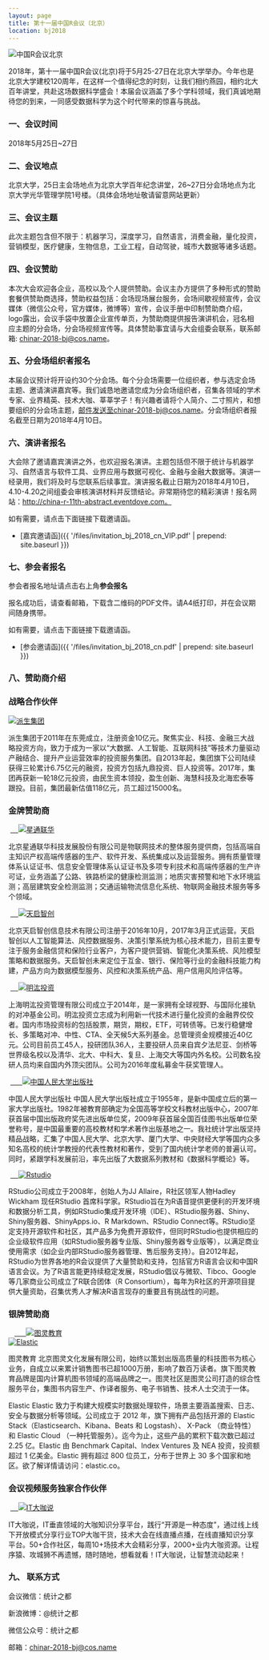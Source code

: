 ```yaml
---
layout: page
title: 第十一届中国R会议（北京）
location: bj2018
---
```


<!-- picture -->
<div class="row">
  <div class="col-md-10 col-md-offset-1 text-center">
    <img src="{{ '/img/logo_2018R.png' | prepend: site.baseurl }}" alt="中国R会议北京" class="img-responsive" />
  </div>
</div>


2018年，第十一届中国R会议(北京)将于5月25-27日在北京大学举办。今年也是北京大学建校120周年，在这样一个值得纪念的时刻，让我们相约燕园，相约北大百年讲堂，共赴这场数据科学盛会！本届会议涵盖了多个学科领域，我们真诚地期待您的到来，一同感受数据科学为这个时代带来的惊喜与挑战。


### 一、会议时间

2018年5月25日~27日

### 二、会议地点

北京大学，25日主会场地点为北京大学百年纪念讲堂，26~27日分会场地点为北京大学光华管理学院1号楼。（具体会场地址敬请留意网站更新）

### 三、会议主题

此次主题包含但不限于：机器学习，深度学习，自然语言，消费金融，量化投资，营销模型，医疗健康，生物信息，工业工程，自动驾驶，城市大数据等诸多话题。

### 四、会议赞助

本次大会欢迎各企业，高校以及个人提供赞助。会议主办方提供了多种形式的赞助套餐供赞助商选择，赞助权益包括：会场现场展台服务，会场间歇视频宣传，会议媒体（微信公众号，官方媒体，微博等）宣传，会议手册中印制赞助商介绍，logo露出，会议手袋中放置企业宣传单页，为赞助商提供报告演讲机会，冠名相应主题的分会场，分会场视频宣传等。具体赞助事宜请与大会组委会联系，联系邮箱: chinar-2018-bj@cos.name。

### 五、分会场组织者报名

本届会议预计将开设约30个分会场。每个分会场需要一位组织者，参与选定会场主题、邀请演讲嘉宾等。我们诚恳地邀请您成为分会场组织者，召集各领域的学术专家、业界精英、技术大咖、莘莘学子！有兴趣者请将个人简介、二寸照片，和想要组织的分会场主题，邮件发送至chinar-2018-bj@cos.name。分会场组织者报名截至日期为2018年4月10日。

### 六、演讲者报名

大会除了邀请嘉宾演讲之外，也欢迎报名演讲。主题包括但不限于统计与机器学习、自然语言与软件工具、业界应用与数据可视化、金融与金融大数据等。演讲一经录用，我们将及时与您联系后续事宜。演讲报名截止日期为2018年4月10日，4.10-4.20之间组委会审核演讲材料并反馈结论。非常期待您的精彩演讲！报名网站：http://china-r-11th-abstract.eventdove.com。

如有需要，请点击下面链接下载邀请函。

- [嘉宾邀请函]({{ '/files/invitation_bj_2018_cn_VIP.pdf' | prepend: site.baseurl }})

### 七、参会者报名

参会者报名地址请点击右上角**参会报名**

报名成功后，请查看邮箱，下载含二维码的PDF文件。请A4纸打印，并在会议期间随身携带。

如有需要，请点击下面链接下载邀请函。

- [参会邀请函]({{ '/files/invitation_bj_2018_cn.pdf' | prepend: site.baseurl }})


### 八、赞助商介绍

<h3 class ="text-center">战略合作伙伴</h3>

<div class="row">
  <div class="col-md-6 col-md-offset-3 text-center">
    <a href="https://www.tdw.cn/" title="派生集团" target="_blank">
      <img src="{{ '/img/logo_ptg.jpg' | prepend: site.qiniubaseurl }}" alt="派生集团" class="img-responsive center-block" />
    </a>
  </div>
 </div>

派生集团于2011年在东莞成立，注册资金10亿元。聚焦实业、科技、金融三大战略投资方向，致力于成为一家以“大数据、人工智能、互联网科技”等技术力量驱动产融结合、提升产业运营效率的投资服务集团。自2013年起，集团旗下公司陆续获得三轮累计6.75亿元的融资，投资方包括九鼎投资、巨人投资等。2017年，集团再获新一轮18亿元投资，由民生资本领投，盈生创新、海慧科技及北海宏泰等跟投。目前，集团最新估值118亿元，员工超过15000名。

<h3 class ="text-center">金牌赞助商</h3>

<div class="row">
  <div class="col-md-6 col-md-offset-3 text-center">
   <a href="http://www.satcomiot.com/" title="星通联华" target="_blank">
    <img src="{{ '/img/xtlh.png' | prepend: site.baseurl }}" alt="星通联华" class="img-responsive" />
    </a>
  </div>
</div>

北京星通联华科技发展股份有限公司是物联网技术的整体服务提供商，包括高端自主知识产权高端传感器的生产、软件开发、系统集成以及运营服务。拥有质量管理体系认证证书、信息安全管理体系认证证书及多项专利技术和高端传感器的生产许可证，业务涵盖了公路、铁路桥梁的健康检测监测；地质灾害预警和地下水环境监测；高层建筑安全检测监测；交通运输物流信息化系统、物联网金融技术服务等多个领域。

<div class="row">
  <div class="col-md-4 col-md-offset-2 text-center">
   <a href="http://www.tianqismart.com/" title="天启智创" target="_blank">
    <img src="{{ '/img/tqs.png' | prepend: site.baseurl }}" alt="天启智创" class="img-responsive" />
    </a>
  </div>
</div>

北京天启智创信息技术有限公司注册于2016年10月，2017年3月正式运营。天启智创以人工智能算法、风控数据服务、决策引擎系统为核心技术能力，目前主要专注于服务金融信贷和保险行业客户，为客户提供营销、智能化决策系统、风险模型策略和数据服务。天启智创未来定位于互金、银行、保险等行业的金融科技能力构建，产品方向为数据模型服务、风控和决策系统产品、用户信用风险评估等。

<div class="row">
  <div class="col-md-6 col-md-offset-3 text-center">
   <a href="http://www.mhfunds.com" title="明汯投资" target="_blank">
    <img src="{{ '/img/mhtz.png' | prepend: site.baseurl }}" alt="明汯投资" class="img-responsive" />
    </a>
  </div>
</div>

上海明汯投资管理有限公司成立于2014年，是一家拥有全球视野、与国际化接轨的对冲基金公司。明汯投资立志成为利用新一代技术进行量化投资的金融界佼佼者。国内市场投资标的包括股票，期货，期权，ETF，可转债等。已发行稳健增长、多策略对冲、中性、CTA、全天候5大系列基金。总管理资金规模接近40亿元。公司目前员工45人，投研团队36人，主要投研人员来自宾夕法尼亚、剑桥等世界级名校以及清华、北大、中科大、复旦、上海交大等国内外名校。公司数名投研人员均来自国内外顶尖团队。公司为2016年度私募金牛获奖管理人。

<div class="row">
  <div class="col-md-6 col-md-offset-3 text-center">
 <a href="http://www.crup.com.cn/" title="中国人民大学出版社" target="_blank">
      <img src="{{ '/img/crup_logo.jpg' | prepend: site.baseurl }}" alt="中国人民大学出版社" class="img-responsive center-block" />
    </a>
  </div>
</div>

中国人民大学出版社 中国人民大学出版社成立于1955年，是新中国成立后的第一家大学出版社。1982年被教育部确定为全国高等学校文科教材出版中心，2007年获首届中国出版政府奖先进出版单位奖，2009年获首届全国百佳图书出版单位荣誉称号，是中国最重要的高校教材和学术著作出版基地之一。我社统计学出版坚持精品战略，汇集了中国人民大学、北京大学、厦门大学、中央财经大学等国内众多知名高校的统计学教授的代表性教材和著作，受到了国内统计学老师的普遍认可。同时，紧跟学科发展前沿，率先出版了大数据系列教材和《数据科学概论》等。


<div class="row">
  <div class="col-md-6 col-md-offset-3 text-center">
   <a href="https://www.rstudio.com/" title="Rstudio" target="_blank">
    <img src="{{ '/img/logo-rstudio.png' | prepend: site.baseurl }}" alt="Rstudio" class="img-responsive" />
    </a>
  </div>
</div>

RStudio公司成立于2008年，创始人为JJ Allaire，R社区领军人物Hadley Wickham 现任RStudio 首席科学家。RStudio旨在为R语音提供更便利的开发环境和数据分析工具，例如RStudio集成开发环境（IDE）、RStudio服务器、Shiny、Shiny服务器、ShinyApps.io、R Markdown、RStudio Connect等。RStudio坚定支持开源软件和社区，其产品多为免费开源软件，但同时RStudio也提供相应的企业级软件应用（如RStudio服务器专业版、Shiny服务器专业版等），以满足商业使用需求（如企业内部RStudio服务器管理、售后服务支持）。自2012年起，RStudio为世界各地的R会议提供了大量赞助和支持，包括官方R语言会议和中国R语言会议。为了R语言能更持续稳定发展，RStudio倡议与微软、Tibco、Google等几家商业公司成立了R联合团体（R Consortium），每年为R社区的开源项目提供大量资助，召集优秀人才解决R语言现存的重要且有挑战性的问题。

<h3 class ="text-center">银牌赞助商</h3>

<div class="row">
  <div class="col-md-4 col-md-offset-2 aligncenter client">
    <a href="http://www.ituring.com.cn/" title="图灵教育" target="_blank">
      <img src="{{ '/img/tulingjiaoyu.jpg' | prepend: site.baseurl }}" alt="图灵教育" class="img-responsive center-block" />
    </a>
  </div>
</div>

<div class="row">
  <div class="col-md-4 col-md-offset-2 aligncenter client">
    <a href="http://elastic.co" title="Elastic" target="_blank">
      <img src="{{ '/img/elastic.jpg' | prepend: site.baseurl }}" alt="Elastic" class="img-responsive center-block" />
    </a>
  </div>
</div>


图灵教育 北京图灵文化发展有限公司，始终以策划出版高质量的科技图书为核心业务，自成立以来累计销售图书已超1000万册，影响了数百万读者。旗下图灵教育品牌是国内计算机图书领域的高端品牌之一。图灵社区是图灵公司打造的综合性服务平台，集图书内容生产、作译者服务、电子书销售、技术人士交流于一体。


Elastic Elastic 致力于构建大规模实时数据处理软件，场景主要涵盖搜索、日志、安全与数据分析等领域。公司成立于 2012 年，旗下拥有产品包括开源的 Elastic Stack（Elasticsearch、Kibana、Beats 和 Logstash）、 X-Pack （商业特性）和 Elastic Cloud （一种托管服务）。迄今为止，这些产品的累积下载次数已超过 2.25 亿。Elastic 由 Benchmark Capital、Index Ventures 及 NEA 投资，投资额超过 1 亿美金。Elastic 拥有超过 800 位员工，分布于世界上 30 多个国家和地区。欲了解详情请访问：elastic.co。

<h3 class ="text-center">会议视频服务独家合作伙伴</h3>
<div class="row">
  <div class="col-md-10 col-md-offset-1 text-center">
   <a href="http://www.itdks.com/" title="IT大咖说" target="_blank">
    <img src="{{ '/img/IT_logo.jpg' | prepend: site.baseurl }}" alt="IT大咖说" class="img-responsive" />
    </a>
  </div>
</div>

IT大咖说，IT垂直领域的大咖知识分享平台，践行“开源是一种态度”，通过线上线下开放模式分享行业TOP大咖干货，技术大会在线直播点播，在线直播知识分享平台。50+合作社区，每周10+场技术大会精彩分享，2000+业内大咖资源。让程序猿、攻城狮不再遗憾，随时随地，想看就看！IT大咖说，让智慧流动起来！


### 九、 联系方式

会议微信：统计之都

新浪微博：@统计之都

微信公众号：统计之都

邮箱：chinar-2018-bj@cos.name
